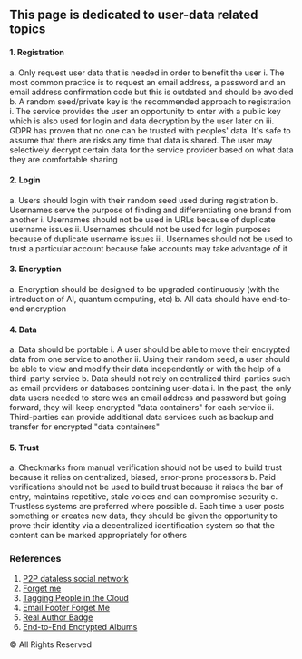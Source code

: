 ## This page is dedicated to user-data related topics

#### 1. Registration

a. Only request user data that is needed in order to benefit the user
	i. The most common practice is to request an email address, a password and an email address confirmation code but this is outdated and should be avoided
b. A random seed/private key is the recommended approach to registration
	i. The service provides the user an opportunity to enter with a public key which is also used for login and data decryption by the user later on
	iii. GDPR has proven that no one can be trusted with peoples' data. It's safe to assume that there are risks any time that data is shared. The user may selectively decrypt certain data for the service provider based on what data they are comfortable sharing

#### 2. Login

a. Users should login with their random seed used during registration
b. Usernames serve the purpose of finding and differentiating one brand from another
	i. Usernames should not be used in URLs because of duplicate username issues
	ii. Usernames should not be used for login purposes because of duplicate username issues
	iii. Usernames should not be used to trust a particular account because fake accounts may take advantage of it

#### 3. Encryption

a. Encryption should be designed to be upgraded continuously (with the introduction of AI, quantum computing, etc)
b. All data should have end-to-end encryption
	
#### 4. Data

a. Data should be portable
	i. A user should be able to move their encrypted data from one service to another
	ii. Using their random seed, a user should be able to view and modify their data independently or with the help of a third-party service
b. Data should not rely on centralized third-parties such as email providers or databases containing user-data
	i. In the past, the only data users needed to store was an email address and password but going forward, they will keep encrypted "data containers" for each service
	ii. Third-parties can provide additional data services such as backup and transfer for encrypted "data containers"
	
#### 5. Trust

a. Checkmarks from manual verification should not be used to build trust because it relies on centralized, biased, error-prone processors
b. Paid verifications should not be used to build trust because it raises the bar of entry, maintains repetitive, stale voices and can compromise security
c. Trustless systems are preferred where possible
d. Each time a user posts something or creates new data, they should be given the opportunity to prove their identity via a decentralized identification system so that the content can be marked appropriately for others


### References

1. [P2P dataless social network](https://opensea.io/assets/ethereum/0x495f947276749ce646f68ac8c248420045cb7b5e/83473010838008979452047554662756202009949420934210702451763073411649437171713/)
2. [Forget me](https://opensea.io/assets/ethereum/0x495f947276749ce646f68ac8c248420045cb7b5e/83473010838008979452047554662756202009949420934210702451763073418246506938369/)
3. [Tagging People in the Cloud](https://opensea.io/assets/ethereum/0x495f947276749ce646f68ac8c248420045cb7b5e/83473010838008979452047554662756202009949420934210702451763073420445530193921/)
4. [Email Footer Forget Me](https://opensea.io/assets/ethereum/0x495f947276749ce646f68ac8c248420045cb7b5e/83473010838008979452047554662756202009949420934210702451763073445734297632769/)
5. [Real Author Badge](https://opensea.io/assets/ethereum/0x495f947276749ce646f68ac8c248420045cb7b5e/83473010838008979452047554662756202009949420934210702451763073467724530188289/)
6. [End-to-End Encrypted Albums](https://opensea.io/assets/ethereum/0x495f947276749ce646f68ac8c248420045cb7b5e/83473010838008979452047554662756202009949420934210702451763073473222088327169/)

©️ All Rights Reserved
